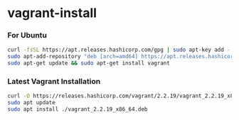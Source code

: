 # vagrant-install

### For Ubuntu
```bash
curl -fsSL https://apt.releases.hashicorp.com/gpg | sudo apt-key add -
sudo apt-add-repository "deb [arch=amd64] https://apt.releases.hashicorp.com $(lsb_release -cs) main"
sudo apt-get update && sudo apt-get install vagrant
```

### Latest Vagrant Installation
```bash
curl -O https://releases.hashicorp.com/vagrant/2.2.19/vagrant_2.2.19_x86_64.deb
sudo apt update
sudo apt install ./vagrant_2.2.19_x86_64.deb
```
